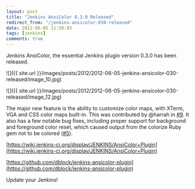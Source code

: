```yaml
---
layout: post
title: "Jenkins AnsiColor 0.3.0 Released"
redirect_from: "/jenkins-ansicolor-030-released"
date: 2012-06-05 11:50:03
tags: [jenkins]
comments: true
---
```

Jenkins AnsiColor, the essential Jenkins plugin version 0.3.0 has been released.

![]({{ site.url }}/images/posts/2012/2012-06-05-jenkins-ansicolor-030-released/image_10.jpg)

![]({{ site.url }}/images/posts/2012/2012-06-05-jenkins-ansicolor-030-released/image_12.jpg)

The major new feature is the ability to customize color maps, with XTerm, VGA and CSS color maps built-in. This was contributed by @harrah in [#9](https://github.com/dblock/jenkins-ansicolor-plugin/pull/9). It also has a few notable bug fixes, including proper support for background and foreground color reset, which caused output from the colorize Ruby gem not to be colored ([#5](https://github.com/dblock/jenkins-ansicolor-plugin/issues/5)).

[https://wiki.jenkins-ci.org/display/JENKINS/AnsiColor+Plugin](https://wiki.jenkins-ci.org/display/JENKINS/AnsiColor+Plugin)

[https://github.com/dblock/jenkins-ansicolor-plugin](https://github.com/dblock/jenkins-ansicolor-plugin)

Update your Jenkins!
